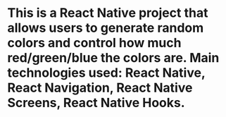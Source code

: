 # This is a React Native project that allows users to generate random colors and control how much red/green/blue the colors are. Main technologies used: React Native, React Navigation, React Native Screens, React Native Hooks.
